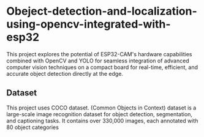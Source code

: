 # Obeject-detection-and-localization-using-opencv-integrated-with-esp32
This project explores the potential of
ESP32-CAM's hardware capabilities combined with OpenCV and YOLO for seamless integration of advanced computer vision
techniques on a compact board for real-time, efficient, and accurate object detection directly at the edge.

## Dataset
This project uses COCO dataset. (Common Objects in Context) dataset is a large-scale image recognition dataset for object detection, segmentation, and captioning tasks. It contains over 330,000 images, each annotated with 80 object categories
